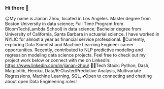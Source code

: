 ### Hi there 👋

:relieved:My name is Jianan Zhou, located in Los Angeles. Master degree from Boston University in data science; Full Time Program from BloomTech(Lambda School) in data science; Bachelor degree from University of California, Santa Barbara in actuarial science. I have worked in NYLIC for almost a year as financial service professional.
:necktie:Currently, exploring Data Scientist and Machine Learning Engineer career opportunities. Recently, contributed to NLP predictive modeling and regression modeling data science projects. Feel free to check out my project work below or connect with me on LinkedIn: https://www.linkedin.com/in/jianan-zhou/
:student:Tech Stack: Python, Dash, Matplotlib, Heroku, Data/K-Cluster/Predictive Analysis, Multivariate Regressions, Machine Learning, SQL,
:two_hearts:Open to connecting and chatting about open Data Engineering roles!
